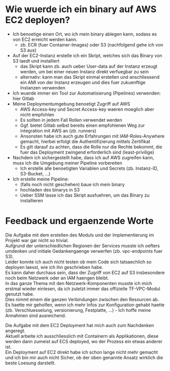 # Wie wuerde ich ein binary auf AWS EC2 deployen?

- Ich benoetige einen Ort, wo ich mein binary ablegen kann, sodass es von EC2 erreicht werden kann.
  - zb. ECR (fuer Container-Images) oder S3 (nachfolgend gehe ich von S3 aus)
- Auf der EC2-Instanz erstelle ich ein Skript, welches sich das Binary von S3 laedt und installiert
  - das Skript kann zb. auch ueber User-data auf der Instanz erzeugt werden, um bei einer neuen Instanz direkt verfuegbar zu sein
  - alternativ: kann man das Skript einmal erstellen und anschliessend ein AMI von der Instanz erzeugen und dies fuer zukuenftige Instanzen verwenden
- Ich wuerde immer ein Tool zur Automatisierung (Pipelines) verwenden: hier Gitlab
- Meine Deploymentumgebung benoetigt Zugriff auf AWS
  - AWS Access-key und Secret Access-key waeren moeglich aber nicht empfohlen
  - Es sollten in jedem Fall Rollen verwendet werden
  - Ggf. bietet Gitlab selbst bereits einen empfohlenen Weg zur integration mit AWS an (zb. runners)
  - Ansonsten habe ich auch gute Erfahrungen mit IAM-Roles-Anywhere gemacht, hierbei erfolgt die Authentifizierung mittels Zertifikat
  - Es gilt darauf zu achten, dass die Rolle nur die Rechte bekommt, die fuer das Deployment zwingend erforderlich sind (least-privilige)
- Nachdem ich sichergestellt habe, dass ich auf AWS zugreifen kann, muss ich die Umgebung meiner Pipeline vorbereiten
  - Ich erstelle alle benoetigten Variablen und Secrets (zb. Instanz-ID, S3-Bucket, ...)
- Ich erstelle meine Pipeline:
  - (falls noch nicht geschehen) baue ich mein binary
  - hochladen des binarys in S3
  - Ueber SSM lasse ich das Skript ausfuehren, um das Binary zu installieren

# Feedback und ergaenzende Worte

<p> Die Aufgabe mit dem erstellen des Moduls und der Implementierung im Projekt war gar nicht so trivial.<br>
Aufgrund der unterschiedlichen Regionen der Services musste ich oefters umdenken und initiale Gedankengaenge verwerfen (zb. vpc-endpoints fuer S3). <br>
Leider konnte ich auch nicht testen ob mein Code sich tatsaechlich so deployen laesst, wie ich ihn geschrieben habe. <br>
Es kann daher durchaus sein, dass der Zugriff von EC2 auf S3 insbesondere noch beim Netzwerk oder an IAM haengen bleibt. <br>
In das ganze Thema mit den Netzwerk-Komponenten musste ich mich erstmal wieder einlesen, da ich zuletzt immer das offizielle TF-VPC-Modul genutzt habe. <br>
Dies nimmt einem die ganzen Verbindungen zwischen den Resourcen ab. <br>
Es haette mir geholfen, wenn ich mehr Infos zur Konfiguration gehabt haette (zb. Verschluesselung, versionierung, Festplatte, ...) - Ich hoffe meine Annahmen sind ausreichend. <p>

<p> Die Aufgabe mit dem EC2 Deployment hat mich auch zum Nachdenken angeregt. <br>
Aktuell arbeite ich ausschliesslich mit Containern als Applikationen, diese werden dann zumeist auf ECS deployed, wo der Prozess ein etwas anderer ist. <br>
Ein Deployment auf EC2 direkt habe ich schon lange nicht mehr gemacht und ich bin mir auch nicht Sicher, ob der oben genannte Ansatz wirklich die beste Loesung darstellt. <p>
